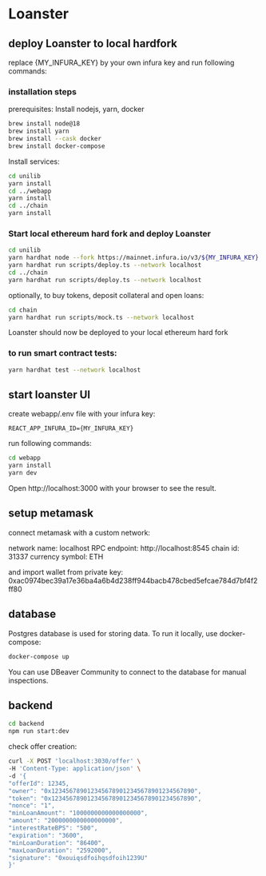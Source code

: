 # Loanster

## deploy Loanster to local hardfork

replace {MY_INFURA_KEY} by your own infura key and run following commands:

### installation steps

prerequisites: Install nodejs, yarn, docker

```bash
brew install node@18
brew install yarn
brew install --cask docker
brew install docker-compose
```

Install services:

```bash
cd unilib
yarn install
cd ../webapp
yarn install
cd ../chain
yarn install
```

### Start local ethereum hard fork and deploy Loanster

```bash
cd unilib
yarn hardhat node --fork https://mainnet.infura.io/v3/${MY_INFURA_KEY}  # let this command run in a separate terminal
yarn hardhat run scripts/deploy.ts --network localhost
cd ../chain
yarn hardhat run scripts/deploy.ts --network localhost
```

optionally, to buy tokens, deposit collateral and open loans:

```bash
cd chain
yarn hardhat run scripts/mock.ts --network localhost
```

Loanster should now be deployed to your local ethereum hard fork

### to run smart contract tests:

```bash
yarn hardhat test --network localhost
```

## start loanster UI

create webapp/.env file with your infura key:

```
REACT_APP_INFURA_ID={MY_INFURA_KEY}
```

run following commands:

```bash
cd webapp
yarn install
yarn dev
```

Open http://localhost:3000 with your browser to see the result.

## setup metamask

connect metamask with a custom network:

network name: localhost
RPC endpoint: http://localhost:8545
chain id: 31337
currency symbol: ETH

and import wallet from private key:
0xac0974bec39a17e36ba4a6b4d238ff944bacb478cbed5efcae784d7bf4f2ff80

## database

Postgres database is used for storing data. To run it locally, use docker-compose:

```bash
docker-compose up
```

You can use DBeaver Community to connect to the database for manual inspections.

## backend

```bash
cd backend
npm run start:dev
```

check offer creation:

```bash
curl -X POST 'localhost:3030/offer' \
-H 'Content-Type: application/json' \
-d '{
"offerId": 12345,
"owner": "0x1234567890123456789012345678901234567890",
"token": "0x1234567890123456789012345678901234567890",
"nonce": "1",
"minLoanAmount": "1000000000000000000",
"amount": "2000000000000000000",
"interestRateBPS": "500",
"expiration": "3600",
"minLoanDuration": "86400",
"maxLoanDuration": "2592000",
"signature": "0xouiqsdfoihqsdfoih1239U"
}'
```

